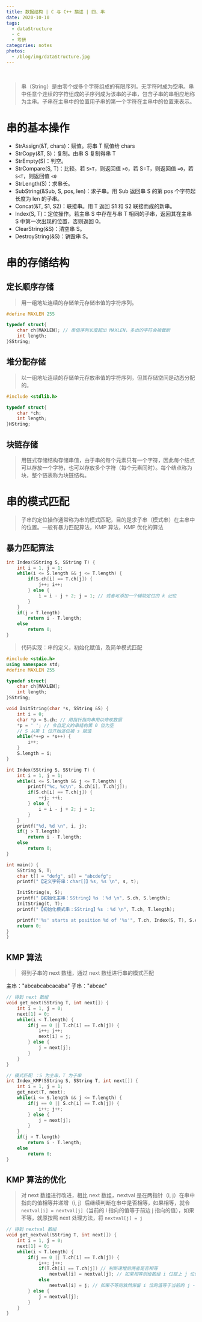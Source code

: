 ```yaml
---
title: 数据结构 | C 与 C++ 描述 | 四、串
date: 2020-10-10
tags: 
  - dataStructure
  - c
  - 考研
categories: notes
photos:
  - /blog/img/dataStructure.jpg
---
```


<br>
<!--more-->

> 串（String）是由零个或多个字符组成的有限序列。无字符时成为空串。串中任意个连续的字符组成的子序列成为该串的子串，包含子串的串相应地称为主串。子串在主串中的位置用子串的第一个字符在主串中的位置来表示。

# 串的基本操作

- StrAssign(&T, chars)：赋值。将串 T 赋值给 chars
- StrCopy(&T, S)：复制。由串 S 复制得串 T
- StrEmpty(S)：判空。
- StrCompare(S, T)：比较。若 `S>T`，则返回值 `>0`，若 S=T，则返回值 `=0`，若 `S<T`，则返回值 `<0`
- StrLength(S)：求串长。
- SubString(&Sub, S, pos, len)：求子串。用 Sub 返回串 S 的第 pos 个字符起长度为 len 的子串。
- Concat(&T, S1, S2)：联接串。用 T 返回 S1 和 S2 联接而成的新串。
- Index(S, T)：定位操作。若主串 S 中存在与串 T 相同的子串，返回其在主串 S 中第一次出现的位置，否则返回 0。
- ClearString(&S)：清空串 S。
- DestroyString(&S)：销毁串 S。

# 串的存储结构

## 定长顺序存储

> 用一组地址连续的存储单元存储串值的字符序列。

```c++
#define MAXLEN 255

typedef struct{
    char ch[MAXLEN]; // 串值序列长度超出 MAXLEN，多出的字符会被截断
    int length;
}SString;
```

## 堆分配存储

> 以一组地址连续的存储单元存放串值的字符序列，但其存储空间是动态分配的。

```c++
#include <stdlib.h>

typedef struct{
    char *ch;
    int length;
}HString;
```

## 块链存储

> 用链式存储结构存储串值，由于串的每个元素只有一个字符，因此每个结点可以存放一个字符，也可以存放多个字符（每个元素同时）。每个结点称为块，整个链表称为块链结构。

# 串的模式匹配

> 子串的定位操作通常称为串的模式匹配，目的是求子串（模式串）在主串中的位置。一般有暴力匹配算法，KMP 算法，KMP 优化的算法

## 暴力匹配算法

```c++
int Index(SString S, SString T) {
    int i = 1, j = 1;
    while(i <= S.length && j <= T.length) {
        if(S.ch[i] == T.ch[j]) {
            j++; i++;
        } else {
            i = i - j + 2; j = 1; // 或者可添加一个辅助定位的 k 记位
        }
    }
    if(j > T.length)
        return i - T.length;
    else
        return 0;
}
```

> 代码实现：串的定义，初始化赋值，及简单模式匹配

```c++
#include <stdio.h>
using namespace std;
#define MAXLEN 255

typedef struct{
    char ch[MAXLEN];
    int length;
}SString;

void InitString(char *s, SString &S) {
    int i = 0;
    char *p = S.ch; // 用指针指向串用以修改数据
    *p = ' '; // 令自定义的串结构第 0 位为空
    // S 从第 1 位开始逐位被 s 赋值
    while(*++p = *s++) {
        i++;
    }
    S.length = i;
}

int Index(SString S, SString T) {
    int i = 1, j = 1;
    while(i <= S.length && j <= T.length) {
        printf("%c, %c\n", S.ch[i], T.ch[j]);
        if(S.ch[i] == T.ch[j]) {
            ++j; ++i;
        } else {
            i = i - j + 2; j = 1;
        }
    }
    printf("%d, %d \n", i, j); 
    if(j > T.length)
        return i - T.length;
    else
        return 0;
}

int main() {
    SString S, T;
    char t[] = "defg", s[] = "abcdefg";
    printf("【定义字符串：char[]】%s, %s \n", s, t);

    InitString(s, S);
    printf("【初始化主串：SString】%s ：%d \n", S.ch, S.length);
    InitString(t, T);
    printf("【初始化模式串：SString】%s ：%d \n", T.ch, T.length);

    printf("'%s' starts at position %d of '%s'", T.ch, Index(S, T), S.ch);
    return 0;
}
}
```

## KMP 算法

> 得到子串的 next 数组，通过 next 数组进行串的模式匹配

主串："abcabcabcacaba"
子串："abcac"

```c++
// 得到 next 数组
void get_next(SString T, int next[]) {
    int i = 1, j = 0;
    next[1] = 0;
    while(i < T.length) {
        if(j == 0 || T.ch[i] == T.ch[j]) {
            i++; j++;
            next[i] = j;
        } else {
            j = next[j];
        }
    }
}

// 模式匹配 ：S 为主串，T 为子串
int Index_KMP(SString S, SString T, int next[]) {
    int i = 1, j = 1;
    get_next(T, next);
    while(i <= S.length && j <= T.length) {
        if(j == 0 || S.ch[i] == T.ch[j]) {
            i++; j++;
        } else {
            j = next[j];
        }
    }
    if(j > T.length)
        return i - T.length;
    else
        return 0;
}
```

## KMP 算法的优化

> 对 next 数组进行改进，相比 next 数组，nextval 是在两指针（i, j）在串中指向的值相等并递增（i, j）后继续判断在串中是否相等，如果相等，就令 `nextval[i] = nextval[j]`（当前的 i 指向的值等于前边 j 指向的值），如果不等，就原按照 next 处理方法，将 `nextval[j] = j`

```c++
// 得到 nextval 数组
void get_nextval(SString T, int next[]) {
    int i = 1, j = 0;
    next[1] = 0;
    while(i < T.length) {
        if(j == 0 || T.ch[i] == T.ch[j]) {
            i++; j++;
            if(T.ch[i] == T.ch[j]) // 判断递增后两者是否相等
                nextval[i] = nextval[j]; // 如果相等则给数组 i 位赋上 j 位的值
            else
                nextval[i] = j; // 如果不等则依然保留 i 位的值等于当前的 j - 相当于原 next 数组
        } else {
            j = nextval[j];
        }
    }
}

```


